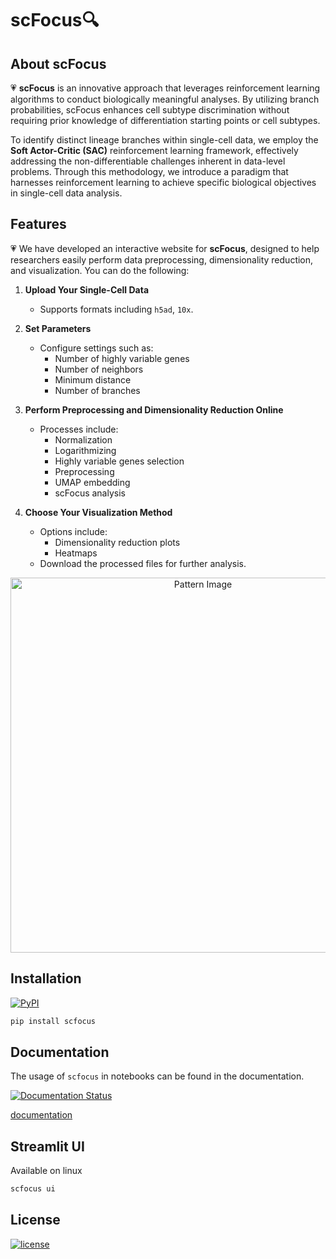 # scFocus🔍  

## About scFocus  

💗 **scFocus** is an innovative approach that leverages reinforcement learning algorithms to conduct biologically meaningful analyses. By utilizing branch probabilities, scFocus enhances cell subtype discrimination without requiring prior knowledge of differentiation starting points or cell subtypes.  

To identify distinct lineage branches within single-cell data, we employ the **Soft Actor-Critic (SAC)** reinforcement learning framework, effectively addressing the non-differentiable challenges inherent in data-level problems. Through this methodology, we introduce a paradigm that harnesses reinforcement learning to achieve specific biological objectives in single-cell data analysis.  

## Features  

💗 We have developed an interactive website for **scFocus**, designed to help researchers easily perform data preprocessing, dimensionality reduction, and visualization. You can do the following:  

1. **Upload Your Single-Cell Data**  
   - Supports formats including `h5ad`, `10x`. 

2. **Set Parameters**  
   - Configure settings such as:  
     - Number of highly variable genes  
     - Number of neighbors  
     - Minimum distance  
     - Number of branches  

3. **Perform Preprocessing and Dimensionality Reduction Online**  
   - Processes include:  
     - Normalization  
     - Logarithmizing  
     - Highly variable genes selection  
     - Preprocessing  
     - UMAP embedding  
     - scFocus analysis  

4. **Choose Your Visualization Method**  
   - Options include:  
     - Dimensionality reduction plots  
     - Heatmaps  
   - Download the processed files for further analysis.  

<p align="center">  
  <img src="source/_static/Pattern.png" alt="Pattern Image" width="600"/>  
</p>

## **Installation**

[![PyPI](https://img.shields.io/pypi/v/scfocus.svg?color=brightgreen&style=flat)](https://pypi.org/project/scfocus/)

``` bash
pip install scfocus
```

## **Documentation**

The usage of `scfocus` in notebooks can be found in the documentation.

[![Documentation Status](https://readthedocs.org/projects/scfocus/badge/?version=latest)](https://scfocus.readthedocs.io/en/latest/?badge=latest)

[documentation](https://scfocus.readthedocs.io/en/latest/)

## **Streamlit UI**

Available on linux

```bash
scfocus ui
```

## **License**
<p>
    <a href="https://choosealicense.com/licenses/mit/" target="_blank">
        <img alt="license" src="https://img.shields.io/github/license/PeterPonyu/scfocus?style=flat-square&color=brightgreen"/>
    </a>
</p>
